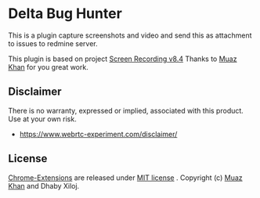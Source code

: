 # Delta Bug Hunter

This is a plugin capture screenshots and video and send this as attachment
to issues to redmine server.

This plugin is based on project [Screen Recording v8.4](https://github.com/muaz-khan/Chrome-Extensions/tree/master/screen-recording)
Thanks to [Muaz Khan](https://github.com/muaz-khan) for you great work.


## Disclaimer

There is no warranty, expressed or implied, associated with this product. Use at your own risk.

* https://www.webrtc-experiment.com/disclaimer/

## License

[Chrome-Extensions](https://github.com/muaz-khan/Chrome-Extensions) are released under [MIT license](https://github.com/muaz-khan/Chrome-Extensions/blob/master/LICENSE) . Copyright (c) [Muaz Khan](https://MuazKhan.com) and Dhaby Xiloj.

